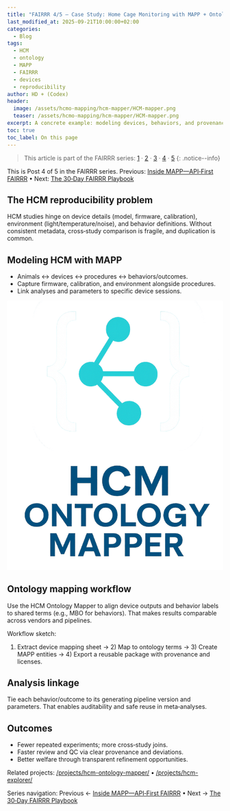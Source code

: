 ```yaml
---
title: "FAIRRR 4/5 — Case Study: Home Cage Monitoring with MAPP + Ontology Mapping"
last_modified_at: 2025-09-21T10:00:00+02:00
categories:
  - Blog
tags:
  - HCM
  - ontology
  - MAPP
  - FAIRRR
  - devices
  - reproducibility
author: HD + (Codex)
header:
  image: /assets/hcmo-mapping/hcm-mapper/HCM-mapper.png
  teaser: /assets/hcmo-mapping/hcm-mapper/HCM-mapper.png
excerpt: A concrete example: modeling devices, behaviors, and provenance in Home Cage Monitoring to unlock reuse, comparability, and fewer animals.
toc: true
toc_label: On this page
---
```


> This article is part of the FAIRRR series: [1](/Blog/fairrr-ethics-of-metadata/) · [2](/Blog/fairrr-explained-metrics-outcomes/) · [3](/Blog/mapp-api-first-fairrr/) · [4](/Blog/case-study-hcm-mapp-ontology/) · [5](/Blog/fairrr-playbook-30-days/)
{: .notice--info}

This is Post 4 of 5 in the FAIRRR series. Previous: [Inside MAPP—API‑First FAIRRR](/Blog/mapp-api-first-fairrr/) • Next: [The 30‑Day FAIRRR Playbook](/Blog/fairrr-playbook-30-days/)

## The HCM reproducibility problem

HCM studies hinge on device details (model, firmware, calibration), environment (light/temperature/noise), and behavior definitions. Without consistent metadata, cross‑study comparison is fragile, and duplication is common.

## Modeling HCM with MAPP

- Animals ↔ devices ↔ procedures ↔ behaviors/outcomes.
- Capture firmware, calibration, and environment alongside procedures.
- Link analyses and parameters to specific device sessions.

![HCM Ontology Mapper](/assets/hcmo-mapping/hcm-mapper/HCM-mapper.png)

## Ontology mapping workflow

Use the HCM Ontology Mapper to align device outputs and behavior labels to shared terms (e.g., MBO for behaviors). That makes results comparable across vendors and pipelines.

Workflow sketch:

1) Extract device mapping sheet → 2) Map to ontology terms → 3) Create MAPP entities → 4) Export a reusable package with provenance and licenses.

## Analysis linkage

Tie each behavior/outcome to its generating pipeline version and parameters. That enables auditability and safe reuse in meta‑analyses.

## Outcomes

- Fewer repeated experiments; more cross‑study joins.
- Faster review and QC via clear provenance and deviations.
- Better welfare through transparent refinement opportunities.

Related projects: [/projects/hcm-ontology-mapper/](/projects/hcm-ontology-mapper/) • [/projects/hcm-explorer/](/projects/hcm-explorer/)

Series navigation: Previous ← [Inside MAPP—API‑First FAIRRR](/Blog/mapp-api-first-fairrr/) • Next → [The 30‑Day FAIRRR Playbook](/Blog/fairrr-playbook-30-days/)
